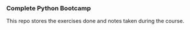 ### Complete Python Bootcamp

This repo stores the exercises done and notes taken during the course.
